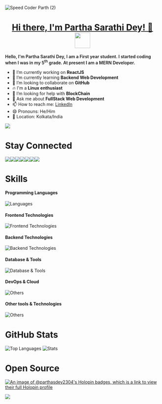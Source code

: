 ![Speed Coder Parth (2)](https://github.com/parthasdey2304/parthasdey2304/assets/131694386/b6e3ef7d-5800-44f5-9293-a5451689e670)


<h1 align="center"><u>Hi there, I'm Partha Sarathi Dey! 👋</u><img src="https://media.giphy.com/media/mGcNjsfWAjY5AEZNw6/giphy.gif" width="50"></h1>

<p style="font-weight: 600;">Hello, I'm Partha Sarathi Dey, I am a First year student. I started coding when I was in my 5<sup>th</sup> grade. At present I am a MERN Developer.</p>

- 🔭 I’m currently working on **ReactJS**
- 🌱 I’m currently learning **Backend Web Development**
- 👯 I’m looking to collaborate on **GitHub**
- 🔥 I'm a **Linux enthusiast**
- 🤔 I’m looking for help with **BlockChain**
- 💬 Ask me about **FullStack Web Development**
- 📫 How to reach me: <a href="https://linkedin.com/in/sarathiparth">LinkedIn</a>
- 😄 Pronouns: He/Him
- 📍 Location: Kolkata/India

<!--
## My Tech Stack

![tech_stack-removebg-preview](https://github.com/parthasdey2304/parthasdey2304/assets/131694386/55052118-ba66-4b22-bc19-dc7ba5214487)

-->

![](https://komarev.com/ghpvc/?username=parthasdey2304&color=blue&label=VISITORS)

# Stay Connected
<div style="display: flex;">
  <a href="https://linkedin.com/in/sarathiparth">
    <img src="https://skillicons.dev/icons?i=linkedin" src="linkedin-icon">
  </a>
  <a href="https://twitter.com/vastavik_parth">
    <img src="https://skillicons.dev/icons?i=twitter" src="github-icon">
  </a>
  <a href="https://github.com/parthasdey2304">
    <img src="https://skillicons.dev/icons?i=github" src="github-icon">
  </a>
  <a href="https://instagram.com/vastavik_parth">
    <img src="https://skillicons.dev/icons?i=instagram" src="instagram-icon">
  </a>
  <a href="https://instagram.com/vastavik_parth](https://stackoverflow.com/users/22766881/partha-sarathi-dey">
    <img src="https://skillicons.dev/icons?i=stackoverflow" src="stackoverflow-icon">
  </a>
  <a href="https://www.youtube.com/@speedcoderparth">
    <img src="https://skillicons.dev/icons?i=yt" src="youtube-icon">
  </a>
  <a href="https://www.reddit.com/user/parthasdey2304">
    <img src="https://skillicons.dev/icons?i=reddit" src="reddit-icon">
  </a>
</div>

# Skills
#### Programming Languages
![Languages](https://skillicons.dev/icons?i=java,js,ts,python,c,cpp,go,rust,dart,solidity,kotlin)

#### Frontend Technologies
![Frontend Technologies](https://skillicons.dev/icons?i=react,redux,html,css,bootstrap,tailwind,materialui,jquery,nextjs,vuejs,threejs)

#### Backend Technologies
![Backend Technologies](https://skillicons.dev/icons?i=nodejs,express,graphql,jest,flask,fastapi,django)

#### Database & Tools
![Database & Tools](https://skillicons.dev/icons?i=mysql,postgres,firebase,mongodb,redis)

#### DevOps & Cloud
![Others](https://skillicons.dev/icons?i=aws,docker,git,github,vercel,heroku,netlify,cloudflare,kubernetes)

#### Other tools & Technologies
![Others](https://skillicons.dev/icons?i=markdown,regex,vscode,visualstudio,linux,bash,vim,emacs,neovim,selenium,vite,latex,figma)

# GitHub Stats

<img src="https://github-readme-stats.vercel.app/api/top-langs/?username=parthasdey2304&theme=blueberry&show_icons=true&hide_border=false&layout=compact" alt="Top Languages">
<img src="https://github-readme-stats.vercel.app/api?username=parthasdey2304&theme=blueberry&show_icons=true&hide_border=false&count_private=true" alt="Stats">
<!-- <img src="https://github-readme-streak-stats.herokuapp.com?user=parthasdey2304&theme=blueberry&border_radius=20" alt="Streak"> -->

# Open Source

[![An image of @parthasdey2304's Holopin badges, which is a link to view their full Holopin profile](https://holopin.me/parthasdey2304)](https://holopin.io/@parthasdey2304)

<img src="https://capsule-render.vercel.app/api?type=waving&color=gradient&height=120&width=100%&section=footer"/>
